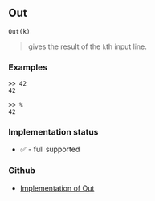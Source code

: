 ## Out

```
Out(k)
```

> gives the result of the `k`th input line.

### Examples

```
>> 42
42

>> %
42
```
 

### Implementation status

* &#x2705; - full supported

### Github

* [Implementation of Out](https://github.com/axkr/symja_android_library/blob/master/symja_android_library/matheclipse-core/src/main/java/org/matheclipse/core/reflection/system/Out.java#L17) 
